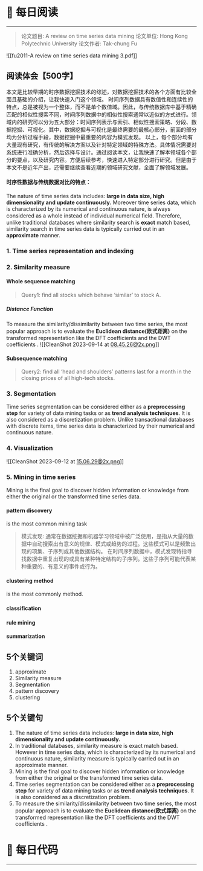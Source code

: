 # 📖 每日阅读
----
> 论文题目: A review on time series data mining 
论文单位: Hong Kong Polytechnic University
论文作者: Tak-chung Fu

![[fu2011-A review on time series data mining 3.pdf]]
## 阅读体会【500字】
本文是比较早期的时序数据挖掘技术的综述，对数据挖掘技术的各个方面有比较全面且基础的介绍，让我快速入门这个领域。
时间序列数据具有数值性和连续性的特点，总是被视为一个整体，而不是单个数值域。因此，与传统数据库中基于精确匹配的相似性搜索不同，时间序列数据中的相似性搜索通常以近似的方式进行。领域内的研究可以分为五大部分：时间序列表示与索引、相似性搜索策略、分段、数据挖掘、可视化。其中，数据挖掘与可视化是最终需要的最核心部分，前面的部分均为分析过程手段，数据挖掘中最重要的内容为模式发现。
以上，每个部分均有大量现有研究，有传统的解决方案以及针对特定领域的特殊方法。具体情况需要对系统进行准确分析，然后选择与设计。通过阅读本文，让我快速了解本领域各个部分的要点，以及研究内容。方便后续参考，快速进入特定部分进行研究。但是由于本文不是近年产出，还需要继续查看近期的领域研究文献，全面了解领域发展。


#### 时序性数据与传统数据对比的特点：
The nature of time series data includes: **large in data size, high dimensionality and update continuously.** Moreover time series data, which is characterized by its numerical and continuous nature, is always considered as a whole instead of individual numerical ﬁeld. Therefore, unlike traditional databases where similarity search is **exact** match based, similarity search in time series data is typically carried out in an **approximate** manner.
### 1. Time series representation and indexing
### 2. Similarity measure
#### Whole sequence matching
>Query1: find all stocks which behave ‘similar’ to stock A.
##### Distance Function
To measure the similarity/dissimilarity between two time series, the most popular approach is to evaluate the **Euclidean distance(欧式距离)** on the transformed representation like the DFT coefficients  and the DWT coefficients .
![[CleanShot 2023-09-14 at 08.45.26@2x.png]]
#### Subsequence matching
>Query2: find all ‘head and shoulders’ patterns last for a month in the closing prices of all high-tech stocks.
### 3. Segmentation
Time series segmentation can be considered either as a **preprocessing step** for variety of data mining tasks or as **trend analysis techniques**. It is also considered as a discretization problem.
Unlike transactional databases with discrete items, time series data is characterized by their numerical and continuous nature.
### 4. Visualization
![[CleanShot 2023-09-12 at 15.06.29@2x.png]]
### 5. Mining in time series
Mining is the final goal to discover hidden information or knowledge from either the original or the transformed time series data. 
#### pattern discovery 
is the most common mining task
>模式发现: 通常在数据挖掘和机器学习领域中被广泛使用，是指从大量的数据中自动搜索出有意义的规律、模式或趋势的过程。这些模式可以是频繁出现的项集、子序列或其他数据结构。
>在时间序列数据中，模式发现特指寻找数据中重复出现的或具有某种特定结构的子序列。这些子序列可能代表某种重要的、有意义的事件或行为。

#### clustering method 
is the most commonly method. 
#### classiﬁcation
#### rule mining
#### summarization

## 5个关键词
1. approximate
2. Similarity measure
3. Segmentation
4. pattern discovery
5. clustering

## 5个关键句
1. The nature of time series data includes: **large in data size, high dimensionality and update continuously.**
2. In traditional databases, similarity measure is exact match based. However in time series data, which is characterized by its numerical and continuous nature, similarity measure is typically carried out in an approximate manner.
3. Mining is the final goal to discover hidden information or knowledge from either the original or the transformed time series data. 
4. Time series segmentation can be considered either as a **preprocessing step** for variety of data mining tasks or as **trend analysis techniques**. It is also considered as a discretization problem.
5. To measure the similarity/dissimilarity between two time series, the most popular approach is to evaluate the **Euclidean distance(欧式距离)** on the transformed representation like the DFT coefficients  and the DWT coefficients .
# 🐣 每日代码
---


